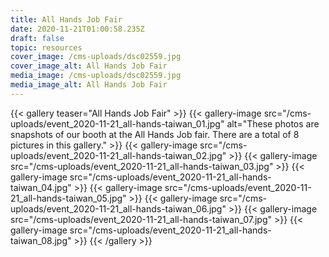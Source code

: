 ```yaml
---
title: All Hands Job Fair
date: 2020-11-21T01:00:58.235Z
draft: false
topic: resources
cover_image: /cms-uploads/dsc02559.jpg
cover_image_alt: All Hands Job Fair
media_image: /cms-uploads/dsc02559.jpg
media_image_alt: All Hands Job Fair
---
```

{{< gallery teaser="All Hands Job Fair" >}}
{{< gallery-image src="/cms-uploads/event_2020-11-21_all-hands-taiwan_01.jpg" alt="These photos are snapshots of our booth at the All Hands Job fair. There are a total of 8 pictures in this gallery." >}}
{{< gallery-image src="/cms-uploads/event_2020-11-21_all-hands-taiwan_02.jpg" >}}
{{< gallery-image src="/cms-uploads/event_2020-11-21_all-hands-taiwan_03.jpg" >}}
{{< gallery-image src="/cms-uploads/event_2020-11-21_all-hands-taiwan_04.jpg" >}}
{{< gallery-image src="/cms-uploads/event_2020-11-21_all-hands-taiwan_05.jpg" >}}
{{< gallery-image src="/cms-uploads/event_2020-11-21_all-hands-taiwan_06.jpg" >}}
{{< gallery-image src="/cms-uploads/event_2020-11-21_all-hands-taiwan_07.jpg" >}}
{{< gallery-image src="/cms-uploads/event_2020-11-21_all-hands-taiwan_08.jpg" >}}
{{< /gallery >}}